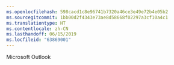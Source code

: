 ```yaml
---
ms.openlocfilehash: 598cacd1c8e96741b7320a46ce3e49e72b4e05b2
ms.sourcegitcommit: 1bb00d2f4343e73ae8d58668f02297a3cf10a4c1
ms.translationtype: HT
ms.contentlocale: zh-CN
ms.lasthandoff: 06/15/2019
ms.locfileid: "63869001"
---
```

Microsoft Outlook